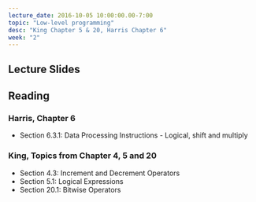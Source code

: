 ```yaml
---
lecture_date: 2016-10-05 10:00:00.00-7:00
topic: "Low-level programming"
desc: "King Chapter 5 & 20, Harris Chapter 6"
week: "2"
---
```


## Lecture Slides

## Reading

### Harris, Chapter 6

* Section 6.3.1: Data Processing Instructions - Logical, shift and multiply

### King, Topics from Chapter 4, 5 and 20

* Section 4.3: Increment and Decrement Operators
* Section 5.1: Logical Expressions
* Section 20.1: Bitwise Operators


